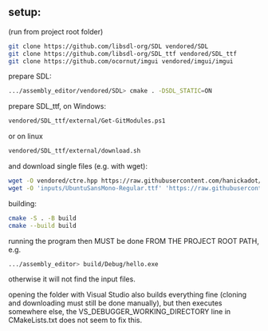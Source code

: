 ## setup:
(run from project root folder)
```sh
git clone https://github.com/libsdl-org/SDL vendored/SDL
git clone https://github.com/libsdl-org/SDL_ttf vendored/SDL_ttf
git clone https://github.com/ocornut/imgui vendored/imgui/imgui
```
prepare SDL:
```sh
.../assembly_editor/vendored/SDL> cmake . -DSDL_STATIC=ON
```
prepare SDL_ttf, on Windows:
```sh
vendored/SDL_ttf/external/Get-GitModules.ps1
```
or on linux
```sh
vendored/SDL_ttf/external/download.sh
```

and download single files (e.g. with wget):
```sh
wget -O vendored/ctre.hpp https://raw.githubusercontent.com/hanickadot/compile-time-regular-expressions/main/single-header/ctre.hpp
wget -O 'inputs/UbuntuSansMono-Regular.ttf' 'https://raw.githubusercontent.com/canonical/Ubuntu-Sans-Mono-fonts/main/fonts/ttf/UbuntuSansMono-Regular.ttf'
```

building:
```sh
cmake -S . -B build
cmake --build build
```

running the program then MUST be done FROM THE PROJECT ROOT PATH, e.g.
```sh
.../assembly_editor> build/Debug/hello.exe
```
otherwise it will not find the input files.

opening the folder with Visual Studio also builds everything fine (cloning and downloading must still be done manually), 
but then executes somewhere else, the VS_DEBUGGER_WORKING_DIRECTORY line in CMakeLists.txt does not seem to fix this.

